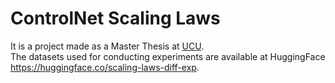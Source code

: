 # ControlNet Scaling Laws
It is a project made as a Master Thesis at [UCU](https://ucu.edu.ua/en/).\
The datasets used for conducting experiments are available at HuggingFace https://huggingface.co/scaling-laws-diff-exp.
